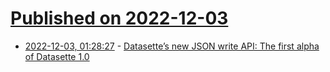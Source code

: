 # [Published on 2022-12-03](index.md)

* [2022-12-03, 01:28:27](https://lobste.rs/s/xm6iqa/datasette_s_new_json_write_api_first_alpha) - [Datasette’s new JSON write API: The first alpha of Datasette 1.0](https://simonwillison.net/2022/Dec/2/datasette-write-api/)
